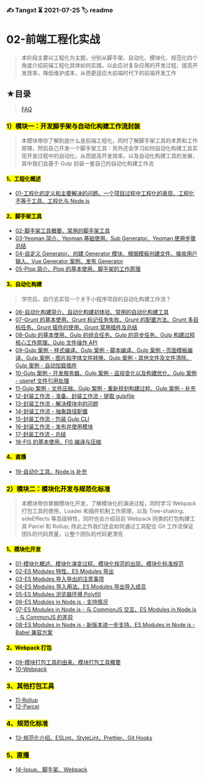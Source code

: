 ### ✍️ Tangxt ⏳ 2021-07-25 🏷️ readme

# 02-前端工程化实战

> 本阶段主要以工程化为主题，分别从脚手架、自动化、模块化、规范化四个角度介绍前端工程化具体如何实践，以此应对复杂应用的开发过程，提高开发效率，降低维护成本，从而更适应大前端时代下的前端开发工作

## ★目录

> [FAQ](./faq.md)

### <mark>1）模块一：开发脚手架与自动化构建工作流封装</mark>

> 本模块带你了解到底什么是前端工程化，同时了解脚手架工具的本质和工作原理，然后自己开发一个脚手架工具：另外还会学习如何自动化构建工具实现开发过程中的自动化，从而提高开发效率，以及自动化构建工具的发展，其中我们会基于 Gulp 封装一套自己的自动化构建工作流

#### <mark>1、工程化概述</mark>

- [01-工程化的定义和主要解决的问题、一个项目过程中工程化的表现、工程化不等于工具、工程化与 Node.js](./01/01.md)

#### <mark>2、脚手架工具</mark>

- [02-脚手架工具概要、常用的脚手架工具](./01/02.md)
- [03-Yeoman 简介、Yeoman 基础使用、Sub Generator、Yeoman 使用步骤总结](./01/03.md)
- [04-自定义 Generator、创建 Generator 模块、根据模板创建文件、接收用户输入、Vue Generator 案例、发布 Generator](./01/04.md)
- [05-Plop 简介、Plop 的基本使用、脚手架的工作原理](./01/05.md)

#### <mark>3、自动化构建</mark>

> 学完后，自行去实现一个关于小程序项目的自动化构建工作流？

- [06-自动化构建简介、自动化构建初体验、常用的自动化构建工具](./01/06.md)
- [07-Grunt 的基本使用、Grunt 标记任务失败、Grunt 的配置方法、Grunt 多目标任务、Grunt 插件的使用、Grunt 常用插件及总结](./01/07.md)
- [08-Gulp 的基本使用、Gulp 的组合任务、Gulp 的异步任务、Gulp 构建过程核心工作原理、Gulp 文件操作 API](./01/08.md)
- [09-Gulp 案例 - 样式编译、Gulp 案例 - 脚本编译、Gulp 案例 - 页面模板编译、Gulp 案例 - 图片和字体文件转换、Gulp 案例 - 其他文件及文件清除、Gulp 案例 - 自动加载插件](./01/09.md)
- [10-Gulp 案例 - 开发服务器、Gulp 案例 - 监视变化以及构建优化、Gulp 案例 - useref 文件引用处理](./01/10.md)
- [11-Gulp 案例 - 文件压缩、Gulp 案例 - 重新规划构建过程、Gulp 案例 - 补充](./01/11.md)
- [12-封装工作流 - 准备、封装工作流 - 提取 gulpfile](./01/12.md)
- [13-封装工作流 - 解决模块中的问题](./01/13.md)
- [14-封装工作流 - 抽象路径配置](./01/14.md)
- [15-封装工作流 - 包装 Gulp CLI](./01/15.md)
- [16-封装工作流 - 发布并使用模块](./01/16.md)
- [17-封装工作流 - 总结](./01/17.md)
- [18-FIS 的基本使用、FIS 编译与压缩](./01/18.md)

#### <mark>4、直播</mark>

- [19-自动化工具、Node.js 补充](./01/19.md)

### <mark>2）模块二：模块化开发与规范化标准</mark>

> 本模块带你掌据模块化开发，了解模块化的演进过程，同时学习 Webpack 打包工具的使用，Loader 和插件机制工作原理，以及 Tree-shaking、 sideEffects 等高级特性，同时也会介绍目前 Webpack 同类的打包构建工具 Parcel 和 Rollup; 除此之外我们还会如何通过工具配合 Git 工作流保证团队的代码质量，让整个团队的代码更漂亮

#### <mark>1、模块化开发</mark>

- [01-模块化概述、模块化演变过程、模块化规范的出现、模块化标准规范](./02/01.md)
- [02-ES Modules 特性、ES Modules 导出](./02/02.md)
- [03-ES Modules 导入导出的注意事项](./02/03.md)
- [04-ES Modules 导入用法、ES Modules 导出导入成员](./02/04.md)
- [05-ES Modules 浏览器环境 Polyfill](./02/05.md)
- [06-ES Modules in Node.js - 支持情况](./02/06.md)
- [07-ES Modules in Node.js - 与 CommonJS 交互、ES Modules in Node.js - 与 CommonJS 的差异](./02/07.md)
- [08-ES Modules in Node.js - 新版本进一步支持、ES Modules in Node.js - Babel 兼容方案](./02/08.md)

#### <mark>2、Webpack 打包</mark>

- [09-模块打包工具的由来、模块打包工具概要](./02/09.md)
- [10-Webpack](./02/10.md)

### <mark>3、其他打包工具</mark>

- [11-Rollup](./02/11.md)
- [12-Parcel](./02/12.md)

### <mark>4、规范化标准</mark>

- [13-规范化介绍、ESLint、StyleLint、Prettier、Git Hooks](./02/13.md)

### <mark>5、直播</mark>

- [14-Issue、脚手架、Webpack](./02/14.md)
